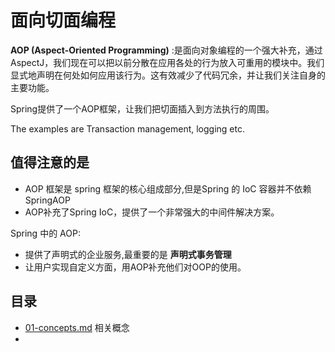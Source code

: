 # 面向切面编程

**AOP (Aspect-Oriented Programming)** :是面向对象编程的一个强大补充，通过AspectJ，我们现在可以把以前分散在应用各处的行为放入可重用的模块中。我们显式地声明在何处如何应用该行为。这有效减少了代码冗余，并让我们关注自身的主要功能。

Spring提供了一个AOP框架，让我们把切面插入到方法执行的周围。

 The examples are Transaction management, logging etc.

## 值得注意的是

- AOP 框架是 spring 框架的核心组成部分,但是Spring 的 IoC 容器并不依赖 SpringAOP
- AOP补充了Spring IoC，提供了一个非常强大的中间件解决方案。

Spring 中的 AOP:

- 提供了声明式的企业服务,最重要的是 **声明式事务管理**
- 让用户实现自定义方面，用AOP补充他们对OOP的使用。

## 目录

- [01-concepts.md](01-concepts.md) 相关概念
- 
